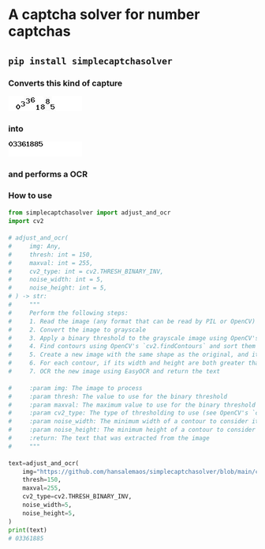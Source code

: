 # A captcha solver for number captchas

## `pip install simplecaptchasolver`

### Converts this kind of capture

![](https://github.com/hansalemaos/simplecaptchasolver/blob/main/captcha.jpg?raw=true)

### into

![](https://github.com/hansalemaos/simplecaptchasolver/blob/main/captcha2.jpg?raw=true)

### and performs a OCR

### How to use

```py
from simplecaptchasolver import adjust_and_ocr
import cv2

# adjust_and_ocr(
#     img: Any,
#     thresh: int = 150,
#     maxval: int = 255,
#     cv2_type: int = cv2.THRESH_BINARY_INV,
#     noise_width: int = 5,
#     noise_height: int = 5,
# ) -> str:
#     """
#     Perform the following steps:
#     1. Read the image (any format that can be read by PIL or OpenCV)
#     2. Convert the image to grayscale
#     3. Apply a binary threshold to the grayscale image using OpenCV's `cv2.threshold` with the given arguments
#     4. Find contours using OpenCV's `cv2.findContours` and sort them by x-coordinate
#     5. Create a new image with the same shape as the original, and iterate over the contours
#     6. For each contour, if its width and height are both greater than the given noise width and height, copy the corresponding region from the original image to the new image, and increment the x-coordinate by the contour's width
#     7. OCR the new image using EasyOCR and return the text

#     :param img: The image to process
#     :param thresh: The value to use for the binary threshold
#     :param maxval: The maximum value to use for the binary threshold
#     :param cv2_type: The type of thresholding to use (see OpenCV's `cv2.threshold` documentation)
#     :param noise_width: The minimum width of a contour to consider it not noise
#     :param noise_height: The minimum height of a contour to consider it not noise
#     :return: The text that was extracted from the image
#     """

text=adjust_and_ocr(
    img="https://github.com/hansalemaos/simplecaptchasolver/blob/main/captcha.jpg?raw=true",
    thresh=150,
    maxval=255,
    cv2_type=cv2.THRESH_BINARY_INV,
    noise_width=5,
    noise_height=5,
)
print(text)
# 03361885
```

